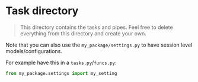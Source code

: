 # Task directory
> This directory contains the tasks and pipes.
  Feel free to delete everything from this directory
  and create your own.

Note that you can also use the `my_package/settings.py`
to have session level models/configurations. 

For example have this in a `tasks.py`/`funcs.py`:

```python
from my_package.settings import my_setting
```